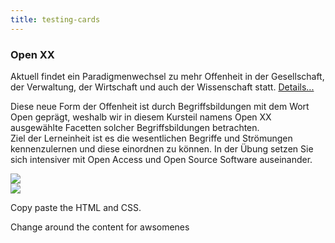```yaml
---
title: testing-cards
---
```


<div class="container">
    <div class="card float-left">
        <div class="col-md-6">
            <div class="card-block">
                <h3 class="text-center"> Open XX </h3>
                <div class="card-body text-justify">
                    Aktuell findet ein Paradigmenwechsel zu mehr Offenheit in der Gesellschaft, der Verwaltung, der Wirtschaft und auch der Wissenschaft
                    statt.
                    <a href="#" data-toggle="collapse" data-target="#openxdetails">Details...</a>
                    <p id="openxdetails" class="collapse text-justify">
                        Diese neue Form der Offenheit ist durch Begriffsbildungen mit dem Wort Open geprägt, weshalb wir in diesem Kursteil namens
                        Open XX ausgewählte Facetten solcher Begriffsbildungen betrachten.
                        <br> Ziel der Lerneinheit ist es die wesentlichen Begriffe und Strömungen kennenzulernen und diese einordnen
                        zu können. In der Übung setzen Sie sich intensiver mit Open Access und Open Source Software auseinander.
                    </p>
                </div>
            </div>
        </div>
        <div class="col-md-4">
            <a href="https://www.youtube.com/watch?v=ptBpbXDczRU">
                <img class="img-fluid" src="/uebersicht/kursuebersicht/oge_teaser_openxx4.png">
            </a>
        </div>
    </div>
</div>


<div class="card float-right">
    <div class="col-md-4">
        <a href="https://www.youtube.com/watch?v=PQ-d0F281Uo">
            <img class="img-fluid" src="/uebersicht/kursuebersicht/oge_teaser_opendata2.png">
        </a>
    </div>
    <div class="col-md-6">
        <div class="card-block">
            <p>Copy paste the HTML and CSS.</p>
            <p>Change around the content for awsomenes</p>
            <br>
        </div>
    </div>

</div>
</div>
